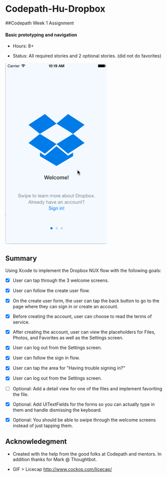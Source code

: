 # Codepath-Hu-Dropbox


##Codepath Week 1 Assignment
#### Basic prototyping and navigation

- Hours: 8+

- Status: All required stories and 2 optional stories. (did not do favorites)

![GIF Walkthrough](/assets/hu-dropbox-overview.gif)


## Summary
Using Xcode to implement the Dropbox NUX flow with the following goals:

* [x] User can tap through the 3 welcome screens.
* [x] User can follow the create user flow.
* [x] On the create user form, the user can tap the back button to go to the page where they can sign in or create an account.
* [x] Before creating the account, user can choose to read the terms of service.
* [x] After creating the account, user can view the placeholders for Files, Photos, and Favorites as well as the Settings screen.
* [x] User can log out from the Settings screen.
* [x] User can follow the sign in flow.
* [x] User can tap the area for "Having trouble signing in?"
* [x] User can log out from the Settings screen.

* [ ] Optional: Add a detail view for one of the files and implement favoriting the file.
* [x] Optional: Add UITextFields for the forms so you can actually type in them and handle dismissing the keyboard.
* [x] Optional: You should be able to swipe through the welcome screens instead of just tapping them.

## Acknowledegment

- Created with the help from the good folks at Codepath and mentors. In addition thanks for Mark @ Thoughtbot. 

- GIF > Licecap http://www.cockos.com/licecap/
